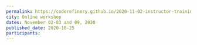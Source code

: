 ```yaml
---
permalink: https://coderefinery.github.io/2020-11-02-instructor-training/
city: Online workshop
dates: November 02-03 and 09, 2020
published_date: 2020-10-25
participants: 
---
```

